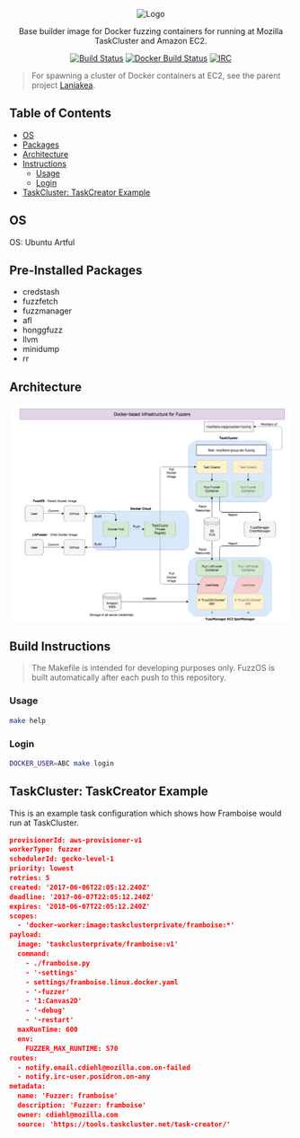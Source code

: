 <p align="center">
  <img src="https://github.com/posidron/posidron.github.io/raw/master/static/images/fuzzos.png" alt="Logo" />
</p>

<p align="center">
Base builder image for Docker fuzzing containers for running at Mozilla TaskCluster and Amazon EC2.
</p>

<p align="center">
  <a href="https://travis-ci.org/MozillaSecurity/fuzzos"><img src="https://api.travis-ci.org/MozillaSecurity/fuzzos.svg?branch=master" alt="Build Status"></a>
  <a href="https://hub.docker.com"><img src="https://img.shields.io/docker/build/mozillasecurity/fuzzos.svg" alt="Docker Build Status"></a>
  <a href="https://www.irccloud.com/invite?channel=%23fuzzing&amp;hostname=irc.mozilla.org&amp;port=6697&amp;ssl=1"><img src="https://img.shields.io/badge/IRC-%23fuzzing-1e72ff.svg?style=flat" alt="IRC"></a>
</p>


> For spawning a cluster of Docker containers at EC2, see the parent project <a href="https://github.com/MozillaSecurity/laniakea/">Laniakea</a>.


<h2>Table of Contents</h2>

* [OS](#OS)
* [Packages](#Packages)
* [Architecture](#Architecture)
* [Instructions](#BuildInstructions)
  * [Usage](#Usage)
  * [Login](#Login)
* [TaskCluster: TaskCreator Example](#TaskClusterTaskCreator)


<a name="OS"><h2>OS</h2></a>

OS: Ubuntu Artful

<a name="Packages"><h2>Pre-Installed Packages</h2></a>

* credstash
* fuzzfetch
* fuzzmanager
* afl
* honggfuzz
* llvm
* minidump
* rr

<a name="Architecture"><h2>Architecture</h2></a>

<p align="center">
  <a href="assets/overview.png"><img src="assets/overview.png"></a>
</p>


<a name="BuildInstructions"><h2>Build Instructions</h2></a>

> The Makefile is intended for developing purposes only. FuzzOS is built automatically after each push to this repository.

<a name="Usage"><h3>Usage</h3></a>

```bash
make help
```

<a name="Login"><h3>Login</h3></a>

```bash
DOCKER_USER=ABC make login
```



<a name="TaskClusterTaskCreator"><h2>TaskCluster: TaskCreator Example</h2></a>

This is an example task configuration which shows how Framboise would run at TaskCluster.

```json
provisionerId: aws-provisioner-v1
workerType: fuzzer
schedulerId: gecko-level-1
priority: lowest
retries: 5
created: '2017-06-06T22:05:12.240Z'
deadline: '2017-06-07T22:05:12.240Z'
expires: '2018-06-07T22:05:12.240Z'
scopes:
  - 'docker-worker:image:taskclusterprivate/framboise:*'
payload:
  image: 'taskclusterprivate/framboise:v1'
  command:
    - ./framboise.py
    - '-settings'
    - settings/framboise.linux.docker.yaml
    - '-fuzzer'
    - '1:Canvas2D'
    - '-debug'
    - '-restart'
  maxRunTime: 600
  env:
    FUZZER_MAX_RUNTIME: 570
routes:
  - notify.email.cdiehl@mozilla.com.on-failed
  - notify.irc-user.posidron.on-any
metadata:
  name: 'Fuzzer: framboise'
  description: 'Fuzzer: framboise'
  owner: cdiehl@mozilla.com
  source: 'https://tools.taskcluster.net/task-creator/'
```
